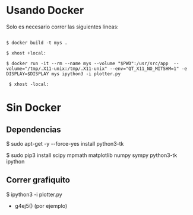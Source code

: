 Usando Docker
=============

 Solo es necesario correr las siguientes lineas:

```

$ docker build -t mys .

$ xhost +local:

$ docker run -it --rm --name mys --volume "$PWD":/usr/src/app  --volume="/tmp/.X11-unix:/tmp/.X11-unix" --env="QT_X11_NO_MITSHM=1" -e DISPLAY=$DISPLAY mys ipython3 -i plotter.py

 $ xhost -local:
```

Sin Docker
=============

## Dependencias

$ sudo apt-get -y --force-yes install python3-tk

$ sudo pip3 install scipy mpmath matplotlib numpy sympy python3-tk ipython

##  Correr grafiquito

$ ipython3 -i plotter.py

- g4ej5() (por ejemplo)
